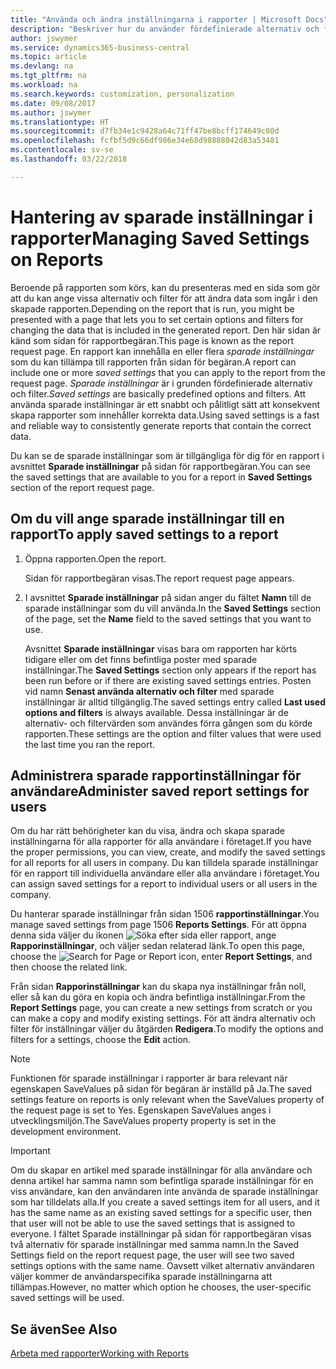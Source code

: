 ```yaml
---
title: "Använda och ändra inställningarna i rapporter | Microsoft Docs"
description: "Beskriver hur du använder fördefinierade alternativ och filter för att anpassa en rapport och för att generera korrekta data."
author: jswymer
ms.service: dynamics365-business-central
ms.topic: article
ms.devlang: na
ms.tgt_pltfrm: na
ms.workload: na
ms.search.keywords: customization, personalization
ms.date: 09/08/2017
ms.author: jswymer
ms.translationtype: HT
ms.sourcegitcommit: d7fb34e1c9428a64c71ff47be8bcff174649c00d
ms.openlocfilehash: fcfbf5d9c66df986e34e68d98888042d83a53481
ms.contentlocale: sv-se
ms.lasthandoff: 03/22/2018

---
```

# <a name="managing-saved-settings-on-reports"></a><span data-ttu-id="5fcba-103">Hantering av sparade inställningar i rapporter</span><span class="sxs-lookup"><span data-stu-id="5fcba-103">Managing Saved Settings on Reports</span></span>
<span data-ttu-id="5fcba-104">Beroende på rapporten som körs, kan du presenteras med en sida som gör att du kan ange vissa alternativ och filter för att ändra data som ingår i den skapade rapporten.</span><span class="sxs-lookup"><span data-stu-id="5fcba-104">Depending on the report that is run, you might be presented with a page that lets you to set certain options and filters for changing the data that is included in the generated report.</span></span> <span data-ttu-id="5fcba-105">Den här sidan är känd som sidan för rapportbegäran.</span><span class="sxs-lookup"><span data-stu-id="5fcba-105">This page is known as the report request page.</span></span> <span data-ttu-id="5fcba-106">En rapport kan innehålla en eller flera *sparade inställningar* som du kan tillämpa till rapporten från sidan för begäran.</span><span class="sxs-lookup"><span data-stu-id="5fcba-106">A report can include one or more *saved settings* that you can apply to the report from the request page.</span></span> <span data-ttu-id="5fcba-107">*Sparade inställningar* är i grunden fördefinierade alternativ och filter.</span><span class="sxs-lookup"><span data-stu-id="5fcba-107">*Saved settings* are basically predefined options and filters.</span></span> <span data-ttu-id="5fcba-108">Att använda sparade inställningar är ett snabbt och pålitligt sätt att konsekvent skapa rapporter som innehåller korrekta data.</span><span class="sxs-lookup"><span data-stu-id="5fcba-108">Using saved settings is a fast and reliable way to consistently generate reports that contain the correct data.</span></span>

<span data-ttu-id="5fcba-109">Du kan se de sparade inställningar som är tillgängliga för dig för en rapport i avsnittet **Sparade inställningar** på sidan för rapportbegäran.</span><span class="sxs-lookup"><span data-stu-id="5fcba-109">You can see the saved settings that are available to you for a report in **Saved Settings** section of the report request page.</span></span>  

## <a name="to-apply-saved-settings-to-a-report"></a><span data-ttu-id="5fcba-110">Om du vill ange sparade inställningar till en rapport</span><span class="sxs-lookup"><span data-stu-id="5fcba-110">To apply saved settings to a report</span></span>
1. <span data-ttu-id="5fcba-111">Öppna rapporten.</span><span class="sxs-lookup"><span data-stu-id="5fcba-111">Open the report.</span></span>

   <span data-ttu-id="5fcba-112">Sidan för rapportbegäran visas.</span><span class="sxs-lookup"><span data-stu-id="5fcba-112">The report request page appears.</span></span>    
2. <span data-ttu-id="5fcba-113">I avsnittet **Sparade inställningar** på sidan anger du fältet **Namn** till de sparade inställningar som du vill använda.</span><span class="sxs-lookup"><span data-stu-id="5fcba-113">In the **Saved Settings** section of the page, set the **Name** field  to the saved settings that you want to use.</span></span>

   <span data-ttu-id="5fcba-114">Avsnittet **Sparade inställningar** visas bara om rapporten har körts tidigare eller om det finns befintliga poster med sparade inställningar.</span><span class="sxs-lookup"><span data-stu-id="5fcba-114">The **Saved Settings** section only appears if the report has been run before or if there are existing saved settings entries.</span></span> <span data-ttu-id="5fcba-115">Posten vid namn **Senast använda alternativ och filter** med sparade inställningar är alltid tillgänglig.</span><span class="sxs-lookup"><span data-stu-id="5fcba-115">The saved settings entry called **Last used options and filters** is always available.</span></span> <span data-ttu-id="5fcba-116">Dessa inställningar är de alternativ- och filtervärden som användes förra gången som du körde rapporten.</span><span class="sxs-lookup"><span data-stu-id="5fcba-116">These settings are the option and filter values that were used the last time you ran the report.</span></span>

## <a name="administer-saved-report-settings-for-users"></a><span data-ttu-id="5fcba-117">Administrera sparade rapportinställningar för användare</span><span class="sxs-lookup"><span data-stu-id="5fcba-117">Administer saved report settings for users</span></span>
<span data-ttu-id="5fcba-118">Om du har rätt behörigheter kan du visa, ändra och skapa sparade inställningarna för alla rapporter för alla användare i företaget.</span><span class="sxs-lookup"><span data-stu-id="5fcba-118">If you have the proper permissions, you can view, create, and modify the saved settings for all reports for all users in company.</span></span> <span data-ttu-id="5fcba-119">Du kan tilldela sparade inställningar för en rapport till individuella användare eller alla användare i företaget.</span><span class="sxs-lookup"><span data-stu-id="5fcba-119">You can assign saved settings for a report to individual users or all users in the company.</span></span>

<span data-ttu-id="5fcba-120">Du hanterar sparade inställningar från sidan 1506 **rapportinställningar**.</span><span class="sxs-lookup"><span data-stu-id="5fcba-120">You manage saved settings from page 1506 **Reports Settings**.</span></span> <span data-ttu-id="5fcba-121">För att öppna denna sida väljer du ikonen ![Söka efter sida eller rapport](media/ui-search/search_small.png "Ikonen Söka efter sida eller rappor"), ange **Rapporinställningar**, och väljer sedan relaterad länk.</span><span class="sxs-lookup"><span data-stu-id="5fcba-121">To open this page, choose the ![Search for Page or Report](media/ui-search/search_small.png "Search for Page or Report icon") icon, enter **Report Settings**, and then choose the related link.</span></span>

<span data-ttu-id="5fcba-122">Från sidan **Rapporinställningar** kan du skapa nya inställningar från noll, eller så kan du göra en kopia och ändra befintliga inställningar.</span><span class="sxs-lookup"><span data-stu-id="5fcba-122">From the **Report Settings** page, you can create a new settings from scratch or you can make a copy and modify existing settings.</span></span> <span data-ttu-id="5fcba-123">För att ändra alternativ och filter för inställningar väljer du åtgärden **Redigera**.</span><span class="sxs-lookup"><span data-stu-id="5fcba-123">To modify the options and filters for a settings, choose the **Edit** action.</span></span>

> [!NOTE]
> <span data-ttu-id="5fcba-124">Funktionen för sparade inställningar i rapporter är bara relevant när egenskapen SaveValues på sidan för begäran är inställd på Ja.</span><span class="sxs-lookup"><span data-stu-id="5fcba-124">The saved settings feature on reports is only relevant when the SaveValues property of the request page is set to Yes.</span></span> <span data-ttu-id="5fcba-125">Egenskapen SaveValues anges i utvecklingsmiljön.</span><span class="sxs-lookup"><span data-stu-id="5fcba-125">The SaveValues property property is set in the development environment.</span></span>  

> [!Important]
> <span data-ttu-id="5fcba-126">Om du skapar en artikel med sparade inställningar för alla användare och denna artikel har samma namn som befintliga sparade inställningar för en viss användare, kan den användaren inte använda de sparade inställningar som har tilldelats alla.</span><span class="sxs-lookup"><span data-stu-id="5fcba-126">If you create a saved settings item for all users, and it has the same name as an existing saved settings for a specific user, then that user will not be able to use the saved settings that is assigned to everyone.</span></span>  <span data-ttu-id="5fcba-127">I fältet Sparade inställningar på sidan för rapportbegäran visas två alternativ för sparade inställningar med samma namn.</span><span class="sxs-lookup"><span data-stu-id="5fcba-127">In the Saved Settings field on the report request page, the user will see two saved settings options with the same name.</span></span> <span data-ttu-id="5fcba-128">Oavsett vilket alternativ användaren väljer kommer de användarspecifika sparade inställningarna att tillämpas.</span><span class="sxs-lookup"><span data-stu-id="5fcba-128">However, no matter which option he chooses, the user-specific saved settings will be used.</span></span>

## <a name="see-also"></a><span data-ttu-id="5fcba-129">Se även</span><span class="sxs-lookup"><span data-stu-id="5fcba-129">See Also</span></span>
[<span data-ttu-id="5fcba-130">Arbeta med rapporter</span><span class="sxs-lookup"><span data-stu-id="5fcba-130">Working with Reports</span></span>](ui-work-report.md)  

